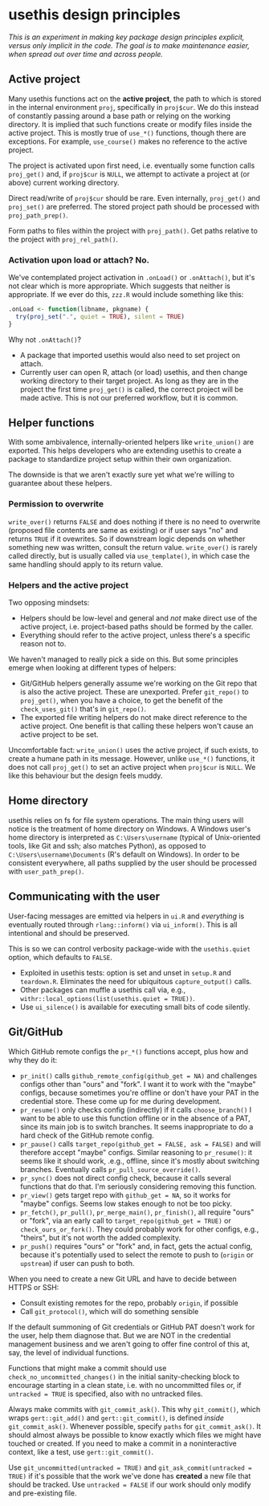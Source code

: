 # usethis design principles

*This is an experiment in making key package design principles explicit, versus only implicit in the code. The goal is to make maintenance easier, when spread out over time and across people.*

## Active project

Many usethis functions act on the **active project**, the path to which is stored in the internal environment `proj`, specifically in `proj$cur`. We do this instead of constantly passing around a base path or relying on the working directory. It is implied that such functions create or modify files inside the active project. This is mostly true of `use_*()` functions, though there are exceptions. For example, `use_course()` makes no reference to the active project.

The project is activated upon first need, i.e. eventually some function calls `proj_get()` and, if `proj$cur` is `NULL`, we attempt to activate a project at (or above) current working directory.

Direct read/write of `proj$cur` should be rare. Even internally, `proj_get()` and `proj_set()` are preferred. The stored project path should be processed with `proj_path_prep()`.

Form paths to files within the project with `proj_path()`. Get paths relative to the project with `proj_rel_path()`.

### Activation upon load or attach? No.

We've contemplated project activation in `.onLoad()` or `.onAttach()`, but it's not clear which is more appropriate. Which suggests that neither is appropriate. If we ever do this, `zzz.R` would include something like this:

``` r
.onLoad <- function(libname, pkgname) {
  try(proj_set(".", quiet = TRUE), silent = TRUE)
}
```

Why not `.onAttach()`?

  * A package that imported usethis would also need to set project on attach.
  * Currently user can open R, attach (or load) usethis, and then change working directory to their target project. As long as they are in the project the first time `proj_get()` is called, the correct project will be made active. This is not our preferred workflow, but it is common.

## Helper functions

With some ambivalence, internally-oriented helpers like `write_union()` are exported. This helps developers who are extending usethis to create a package to standardize project setup within their own organization.

The downside is that we aren't exactly sure yet what we're willing to guarantee about these helpers.

### Permission to overwrite

`write_over()` returns `FALSE` and does nothing if there is no need to overwrite (proposed file contents are same as existing) or if user says "no" and returns `TRUE` if it ovewrites. So if downstream logic depends on whether something new was written, consult the return value. `write_over()` is rarely called directly, but is usually called via `use_template()`, in which case the same handling should apply to its return value.

### Helpers and the active project

Two opposing mindsets:

  * Helpers should be low-level and general and *not* make direct use of the active project, i.e. project-based paths should be formed by the caller.
  * Everything should refer to the active project, unless there's a specific reason not to.
  
We haven't managed to really pick a side on this. But some principles emerge when looking at different types of helpers:

  * Git/GitHub helpers generally assume we're working on the Git repo that is
    also the active project. These are unexported. Prefer `git_repo()` to
    `proj_get()`, when you have a choice, to get the benefit of the
    `check_uses_git()` that's in `git_repo()`.
  * The exported file writing helpers do not make direct reference to the
    active project. One benefit is that calling these helpers won't cause an
    active project to be set.

Uncomfortable fact: `write_union()` uses the active project, if such exists, to create a humane path in its message. However, unlike `use_*()` functions, it does not call `proj_get()` to set an active project when `proj$cur` is `NULL`. We like this behaviour but the design feels muddy.

## Home directory

usethis relies on fs for file system operations. The main thing users will notice is the treatment of home directory on Windows. A Windows user's home directory is interpreted as `C:\Users\username` (typical of Unix-oriented tools, like Git and ssh; also matches Python), as opposed to `C:\Users\username\Documents` (R's default on Windows). In order to be consistent everywhere, all paths supplied by the user should be processed with `user_path_prep()`.

## Communicating with the user

User-facing messages are emitted via helpers in `ui.R` and *everything* is eventually routed through `rlang::inform()` via `ui_inform()`. This is all intentional and should be preserved.

This is so we can control verbosity package-wide with the `usethis.quiet` option, which defaults to `FALSE`.

  * Exploited in usethis tests: option is set and unset in `setup.R` and `teardown.R`. Eliminates the need for ubiquitous `capture_output()` calls.
  * Other packages can muffle a usethis call via, e.g., `withr::local_options(list(usethis.quiet = TRUE))`.
  * Use `ui_silence()` is available for executing small bits of code silently.

## Git/GitHub

Which GitHub remote configs the `pr_*()` functions accept, plus how and why they do it:

  * `pr_init()` calls `github_remote_config(github_get = NA)` and challenges
    configs other than "ours" and "fork". I want it to work with the "maybe"
    configs, because sometimes you're offline or don't have your PAT in the
    credential store. These come up for me during development.
  * `pr_resume()` only checks config (indirectly) if it calls `choose_branch()`
    I want to be able to use this function offline or in the absence of a PAT,
    since its main job is to switch branches. It seems inappropriate to do a
    hard check of the GitHub remote config.
  * `pr_pause()` calls `target_repo(github_get = FALSE, ask = FALSE)` and will
    therefore accept "maybe" configs. Similar reasoning to `pr_resume()`: it
    seems like it should work, .e.g., offline, since it's mostly about switching
    branches. Eventually calls `pr_pull_source_override()`.
  * `pr_sync()` does not direct config check, because it calls several functions
    that do that. I'm seriously considering removing this function.
  * `pr_view()` gets target repo with `github_get = NA`, so it works for "maybe"
    configs. Seems low stakes enough to not be too picky.
  * `pr_fetch()`, `pr_pull()`, `pr_merge_main()`, `pr_finish()`, all require
    "ours" or "fork", via an early call to `target_repo(github_get = TRUE)` or
    `check_ours_or_fork()`. They could probably work for other configs, e.g.,
    "theirs", but it's not worth the added complexity.
  * `pr_push()` requires "ours" or "fork" and, in fact, gets the actual config,
    because it's potentially used to select the remote to push to (`origin` or
    `upstream`) if user can push to both.

When you need to create a new Git URL and have to decide between HTTPS or SSH:

  * Consult existing remotes for the repo, probably `origin`, if possible
  * Call `git_protocol()`, which will do something sensible

If the default summoning of Git credentials or GitHub PAT doesn't work for the user, help them diagnose that. But we are NOT in the credential management business and we aren't going to offer fine control of this at, say, the level of individual functions.

Functions that might make a commit should use `check_no_uncommitted_changes()` in the initial sanity-checking block to encourage starting in a clean state, i.e. with no uncommitted files or, if `untracked = TRUE` is specified, also with no untracked files.

Always make commits with `git_commit_ask()`. This why `git_commit()`, which wraps `gert::git_add()` and `gert::git_commit()`, is defined *inside* `git_commit_ask()`. Whenever possible, specify `paths` for `git_commit_ask()`. It should almost always be possible to know exactly which files we might have touched or created. If you need to make a commit in a noninteractive context, like a test, use `gert::git_commit()`.

Use `git_uncommitted(untracked = TRUE)` and `git_ask_commit(untracked = TRUE)` if it's possible that the work we've done has **created** a new file that should be tracked. Use `untracked = FALSE` if our work should only modify and pre-existing file.
